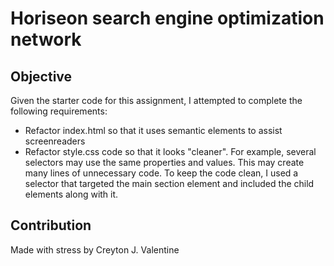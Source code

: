 # Horiseon search engine optimization network 

## Objective
Given the starter code for this assignment, I attempted to complete the following requirements: 

* Refactor index.html so that it uses semantic elements to assist screenreaders
* Refactor style.css code so that it looks "cleaner". For example, several selectors may use the same properties and values. This may create many lines of unnecessary code. To keep the code clean, I used a selector that targeted the main section element and included the child elements along with it. 

## Contribution 

Made with stress by Creyton J. Valentine

